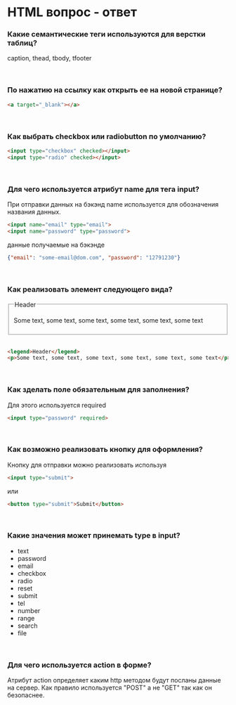 # HTML вопрос - ответ

### Какие семантические теги используются для верстки таблиц?
caption, thead, tbody, tfooter

<br>

### По нажатию на ссылку как открыть ее на новой странице?
```html
<a target="_blank"></a>
```

<br>

### Как выбрать checkbox или radiobutton по умолчанию?
```html
<input type="checkbox" checked></input>
<input type="radio" checked></input>
```
<br>

### Для чего используется атрибут name для тега input?
При отправки данных на бэкэнд name используется для обозначения
названия данных.

```html
<input name="email" type="email">
<input name="password" type="password">
```

данные получаемые на бэкэнде
```json
{"email": "some-email@dom.com", "password": "12791230"}
```

<br>

### Как реализовать элемент следующего вида?
<fieldset>
<legend>Header</legend>
<p>Some text, some text, some text, some text, some text, some text</p>
</fieldset>

<br>

```html
<legend>Header</legend>
<p>Some text, some text, some text, some text, some text, some text</p>
```

<br>

### Как зделать поле обязательным для заполнения?
Для этого используется required

```html
<input type="password" required>
```

<br>

### Как возможно реализовать кнопку для оформления?
Кнопку для отправки можно реализовать используя

```html
<input type="submit">
```

или

```html
<button type="submit">Submit</button>
```

<br>

### Какие значения может принемать type в input?
- text
- password
- email
- checkbox
- radio
- reset
- submit
- tel
- number
- range
- search
- file

<br>

### Для чего используется action в форме?
Атрибут action определяет каким http методом будут посланы
данные на сервер. Как правило используется "POST" а не "GET"
так как он безопаснее.

<br>

### 